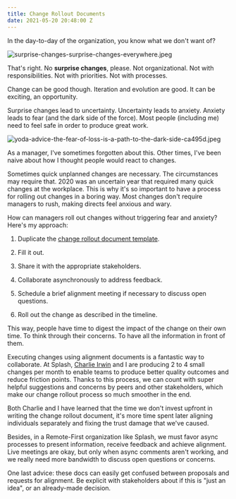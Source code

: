 ```yaml
---
title: Change Rollout Documents
date: 2021-05-20 20:48:00 Z
---
```


In the day-to-day of the organization, you know what we don't want of?

![surprise-changes-surprise-changes-everywhere.jpeg](/uploads/surprise-changes-surprise-changes-everywhere.jpeg)

That's right. No **surprise changes**, please. Not organizational. Not with responsibilities. Not with priorities. Not with processes.

Change can be good though. Iteration and evolution are good. It can be exciting, an opportunity.

Surprise changes lead to uncertainty. Uncertainty leads to anxiety. Anxiety leads to fear (and the dark side of the force). Most people (including me) need to feel safe in order to produce great work.

![yoda-advice-the-fear-of-loss-is-a-path-to-the-dark-side-ca495d.jpeg](/uploads/yoda-advice-the-fear-of-loss-is-a-path-to-the-dark-side-ca495d.jpeg)

As a manager, I've sometimes forgotten about this. Other times, I've been naive about how I thought people would react to changes.

Sometimes quick unplanned changes are necessary. The circumstances may require that. 2020 was an uncertain year that required many quick changes at the workplace. This is why it's so important to have a process for rolling out changes in a boring way. Most changes don't require managers to rush, making directs feel anxious and wary.

How can managers roll out changes without triggering fear and anxiety? Here's my approach:

1. Duplicate the [change rollout document template](https://docs.google.com/document/d/1Yq-gFbKIXfE7JQuDUlO0SSHS7dGqabq0aPTVOojDROU/edit?usp=sharing).

2. Fill it out.

3. Share it with the appropriate stakeholders.

4. Collaborate asynchronously to address feedback.

5. Schedule a brief alignment meeting if necessary to discuss open questions.

6. Roll out the change as described in the timeline.

This way, people have time to digest the impact of the change on their own time. To think through their concerns. To have all the information in front of them.

Executing changes using alignment documents is a fantastic way to collaborate. At Splash, [Charlie Irwin](https://www.linkedin.com/in/charleslrirwin/) and I are producing 2 to 4 small changes per month to enable teams to produce better quality outcomes and reduce friction points. Thanks to this process, we can count with super helpful suggestions and concerns by peers and other stakeholders, which make our change rollout process so much smoother in the end.

Both Charlie and I have learned that the time we don't invest upfront in writing the change rollout document, it's more time spent later aligning individuals separately and fixing the trust damage that we've caused.

Besides, in a Remote-First organization like Splash, we must favor async processes to present information, receive feedback and achieve alignment. Live meetings are okay, but only when async comments aren't working, and we really need more bandwidth to discuss open questions or concerns.

One last advice: these docs can easily get confused between proposals and requests for alignment. Be explicit with stakeholders about if this is "just an idea", or an already-made decision.